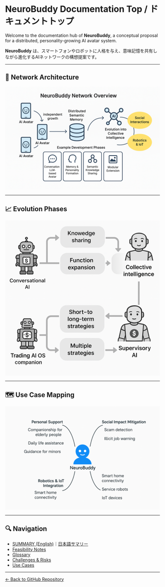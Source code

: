 # NeuroBuddy Documentation Top / ドキュメントトップ

Welcome to the documentation hub of **NeuroBuddy**, a conceptual proposal for a distributed, personality-growing AI avatar system.

**NeuroBuddy** は、スマートフォンやロボットに人格を与え、意味記憶を共有しながら進化するAIネットワークの構想提案です。

---

## 📌 Network Architecture

![Network Diagram](../assets/neurobuddy_network_overview.png)

---

## 📈 Evolution Phases

![Evolution Diagram](../assets/neurobuddy_evolution_phases.png)

---

## 🗺️ Use Case Mapping

![Use Case Mapping](../assets/neurobuddy_usecase_map.png)

---

## 🔍 Navigation

- [SUMMARY (English)](SUMMARY.md)｜[日本語サマリー](SUMMARY_ja.md)  
- [Feasibility Notes](FeasibilityNotes.md)  
- [Glossary](Glossary.md)  
- [Challenges & Risks](ChallengesAndRisks.md)  
- [Use Cases](UseCases.md)

---

[← Back to GitHub Repository](../README.md)

